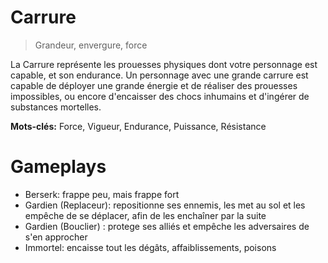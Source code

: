 # Carrure

> Grandeur, envergure, force

La Carrure représente les prouesses physiques dont votre personnage est capable, et son endurance. Un personnage avec une grande carrure est capable de déployer une grande énergie et de réaliser des prouesses impossibles, ou encore d'encaisser des chocs inhumains et d'ingérer  de substances mortelles. 

**Mots-clés:** Force, Vigueur, Endurance, Puissance, Résistance

# Gameplays

- Berserk: frappe peu, mais frappe fort
- Gardien (Replaceur): repositionne ses ennemis, les met au sol et les empêche de se déplacer, afin de les enchaîner par la suite
- Gardien (Bouclier) : protege ses alliés et empêche les adversaires de s'en approcher
- Immortel: encaisse tout les dégâts, affaiblissements, poisons

<!--
COMPÉTENCES DE CONSTITUTION
CanotaGe : faire avancer un bateau à la rame.
Course : se déplacer rapidement à la fois lors de sprints et de
marathons.
EnduranCe : supporter la fatigue, la maladie et les privations. Grand buveur : consommer de grandes quantités d’alcools en
évitant le contrecoup.
natation : se déplacer dans l’eau et se maintenir à la surface.

COMPÉTENCES DE FORCE
arMes Contondantes : combattre à l’aide d’armes du groupe des Armes contondantes (cf. le ChaPitre 4 : arMes, arMures & éQuiPeMent).
arMes d’hast : combattre à l’aide d’armes du groupe des Armes d’hast (cf. le ChaPitre 4 : arMes, arMures & éQuiPeMent). Conduite d’attelaGe : diriger des chariots, des charrettes et
autres véhicules à roues.
esCalade : grimper aux murs et autres obstacles verticaux. forGe : fabriquer des objets en métal, des armes aux bijoux. haChes : combattre à l’aide d’armes du groupe des Haches
(cf. le ChaPitre 4 : arMes, arMures & éQuiPeMent). intiMidation : prendre l’ascendant sur les autres par la présence
physique et les menaces.
laMes lourdes : combattre à l’aide d’armes du groupe des Lames
lourdes (cf. le ChaPitre 4 : arMes, arMures & éQuiPeMent). lanCes : combattre à l’aide d’armes du groupe des Lances
(cf. le ChaPitre 4 : arMes, arMures & éQuiPeMent).
lanCes d’arçon : combattre à l’aide d’armes du groupe des Lances
d’arçon (cf. le ChaPitre 4 : arMes, arMures & éQuiPeMent). saut : bondir avec ou sans élan.
viGueur : accomplir des tours de force comme soulever ou
brandir des objets lourds.

ENDURANCE (END)
Il s’agit de la santé physique de votre morphe (de son intégri- té structurelle dans le cas de coquilles synthétiques ; de son intégrité système dans le cas d’infomorphes). L’Endurance détermine le nombre de dommages que votre morphe peut encaisser avant que vous ne vous retrouviez paralysé ou tué (cf. Santé physique, p. 206).
Le score d’Endurance n’est pas limité, mais pour les humains de base (non-modi és), il est généralement compris entre 20 et 60. Votre morphe détermine votre caractéristique d’Endurance.

Somatique (SOM) permet de pousser les morphes au meilleur de leurs capacités physiques, ce qui inclut l’usage fondamental de la force propre au morphe, de son endu- rance, le maintien des positions et le mouvement.
-->